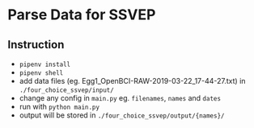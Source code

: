 # Parse Data for SSVEP

## Instruction

- `pipenv install`
- `pipenv shell`
- add data files (eg. Egg1_OpenBCI-RAW-2019-03-22_17-44-27.txt) in `./four_choice_ssvep/input/`
- change any config in `main.py` eg. `filenames`, `names` and `dates`
- run with `python main.py`
- output will be stored in `./four_choice_ssvep/output/{names}/`

